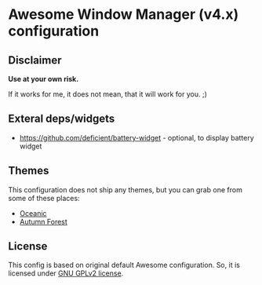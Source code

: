 # Awesome Window Manager (v4.x) configuration

## Disclaimer

**Use at your own risk.**

If it works for me, it does not mean, that it will work for you. ;)

## Exteral deps/widgets

- https://github.com/deficient/battery-widget - optional, to display battery widget

## Themes

This configuration does not ship any themes, but you can grab one from some of
these places:

  * [Oceanic][oceanic]
  * [Autumn Forest][autumn-forest]

## License

This config is based on original default Awesome configuration.
So, it is licensed under [GNU GPLv2 license][gpl-v2].

[autumn-forest]: https://github.com/ivan-kolmychek/autumn-forest
[oceanic]: https://github.com/ivan-kolmychek/oceanic-awesomewm-theme
[gpl-v2]: http://www.gnu.org/licenses/old-licenses/gpl-2.0.html


